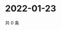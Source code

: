 # 2022-01-23

共 0 条

<!-- BEGIN WEIBO -->
<!-- 最后更新时间 Sun Jan 23 2022 01:15:19 GMT+0800 (China Standard Time) -->

<!-- END WEIBO -->
